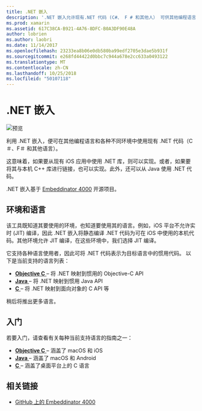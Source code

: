 ```yaml
---
title: .NET 嵌入
description: '.NET 嵌入允许现有.NET 代码 (C#、 F # 和其他人） 可供其他编程语言编写的代码。'
ms.prod: xamarin
ms.assetid: 617C38CA-B921-4A76-8DFC-B0A3DF90E48A
author: lobrien
ms.author: laobri
ms.date: 11/14/2017
ms.openlocfilehash: 23233ea8b06e0db580ba99edf2705e3dae5b931f
ms.sourcegitcommit: e268fd44422d0bbc7c944a678e2cc633a0493122
ms.translationtype: MT
ms.contentlocale: zh-CN
ms.lasthandoff: 10/25/2018
ms.locfileid: "50107118"
---
```

# <a name="net-embedding"></a>.NET 嵌入

![预览](~/media/shared/preview.png)

利用 .NET 嵌入，便可在其他编程语言和各种不同环境中使用现有 .NET 代码（C＃、F＃ 和其他语言）。

这意味着，如果要从现有 iOS 应用中使用 .NET 库，则可以实现。或者，如果要将其与本机 C++ 库进行链接，也可以实现。此外，还可以从 Java 使用 .NET 代码。

.NET 嵌入基于 [Embeddinator 4000](https://github.com/mono/Embeddinator-4000) 开源项目。

## <a name="environments-and-languages"></a>环境和语言

该工具既知道其要使用的环境，也知道要使用其的语言。例如，iOS 平台不允许实时 (JIT) 编译，因此 .NET 嵌入将静态编译 .NET 代码为可在 iOS 中使用的本机代码。其他环境允许 JIT 编译，在这些环境中，我们选择 JIT 编译。

它支持各种语言使用者，因此可将 .NET 代码表示为目标语言中的惯用代码。 以下是当前支持的语言列表：

- [**Objective C** ](objective-c/index.md) – 将 .NET 映射到惯用的 Objective-C API
- [**Java** ](android/index.md) – 将 .NET 映射到惯用 Java API
- [**C** ](get-started/c.md) – 将 .NET 映射到面向对象的 C API 等

稍后将推出更多语言。

## <a name="getting-started"></a>入门

若要入门，请查看有关每种当前支持语言的指南之一：

- [**Objective C** ](get-started/objective-c/index.md) – 涵盖了 macOS 和 iOS
- [**Java** ](get-started/java/index.md) – 涵盖了 macOS 和 Android
- [**C** ](get-started/c.md) – 涵盖了桌面平台上的 C 语言

## <a name="related-links"></a>相关链接

- [GitHub 上的 Embeddinator 4000](https://github.com/mono/Embeddinator-4000)
